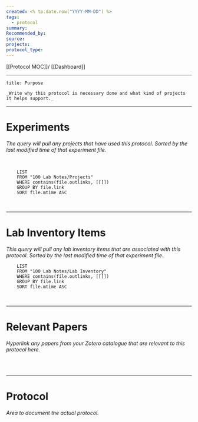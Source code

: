 ```yaml
---
created: <% tp.date.now("YYYY-MM-DD") %>
tags:
  - protocol
summary: 
Recommended_by:
source: 
projects: 
protocol_type:
---
```


[[Protocol MOC]]/ [[Dashboard]] 

---


```ad-abstract
title: Purpose

_Write why this protocol is necessary done and what kind of projects it helps support._ 

```

---

# Experiments  
_The query will pull any projects that have used this protocol. Sorted by the last modified time of that experiment file._

<br> 

```dataview
	LIST 
	FROM "100 Lab Notes/Projects" 
	WHERE contains(file.outlinks, [[]])
	GROUP BY file.link
	SORT file.mtime ASC
```

<br> 

---

# Lab Inventory Items
_This query will pull any lab inventory items that are associated with this protocol. Sorted by the last modified time of that experiment file._
<br> 

```dataview
	LIST 
	FROM "100 Lab Notes/Lab Inventory" 
	WHERE contains(file.outlinks, [[]])
	GROUP BY file.link
	SORT file.mtime ASC
```

<br> 

---

# Relevant Papers 

_Hyperlink any papers from your Zotero catalogue that are relevant to this protocol here._

<br> 




<br> 

---

# Protocol

_Area to document the actual protocol._





